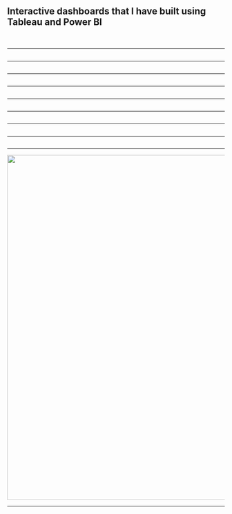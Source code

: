 <h2>Interactive dashboards that I have built using Tableau and Power BI</h2>
<img src="RevoQuant/1.png" alt="">
<img src="RevoQuant/2.png" alt="">
<img src="RevoQuant/3.png" alt="">
<img src="RevoQuant/4.png" alt="">
<img src="RevoQuant/5.png" alt="">
<img src="RevoQuant/6.png" alt="">

<img src="insights.png" alt="">
<img src="air.png" alt="">
<hr>
<img src="SALES.png" alt="">
<hr>
<img src="SALES DASHBOARD.jpg" alt="">
<hr>
<img src="D3.jpg" alt="">
<hr>
<img src="D4.jpg" alt="">
<hr>
<img src="Dashboard 1 (4).png" alt="">
<hr>
<img src="FLIGHT.png" alt="">
<hr>
<img src="covid.png" alt="" >
<hr>
<img src="usSales (2).png" alt="">
<hr>
<img src="Sheet 3.png" alt="" width="800px">
<hr>



  

